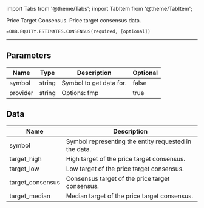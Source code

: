 <!-- markdownlint-disable MD012 MD031 MD033 -->

import Tabs from '@theme/Tabs';
import TabItem from '@theme/TabItem';

Price Target Consensus. Price target consensus data.

```excel wordwrap
=OBB.EQUITY.ESTIMATES.CONSENSUS(required, [optional])
```

---

## Parameters

| Name | Type | Description | Optional |
| ---- | ---- | ----------- | -------- |
| symbol | string | Symbol to get data for. | false |
| provider | string | Options: fmp | true |

## Data

| Name | Description |
| ---- | ----------- |
| symbol | Symbol representing the entity requested in the data.  |
| target_high | High target of the price target consensus.  |
| target_low | Low target of the price target consensus.  |
| target_consensus | Consensus target of the price target consensus.  |
| target_median | Median target of the price target consensus.  |
